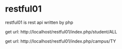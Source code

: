 # restful01
restful01 is rest api written by php

get url: http://localhost/restful01/index.php/student/ALL

get url: http://localhost/restful01/index.php/campus/TY


